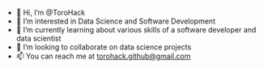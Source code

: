 - 👋 Hi, I’m @ToroHack
- 👀 I’m interested in Data Science and Software Development
- 🌱 I’m currently learning about various skills of a software developer and data scientist
- 💞️ I’m looking to collaborate on data science projects
- 📫 You can reach me at torohack.github@gmail.com

<!---
ToroHack/ToroHack is a ✨ special ✨ repository because its `README.md` (this file) appears on your GitHub profile.
You can click the Preview link to take a look at your changes.
--->
